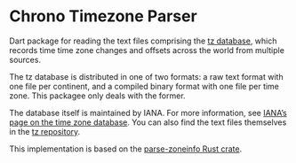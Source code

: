 # Chrono Timezone Parser

Dart package for reading the text files comprising the [tz database](https://en.wikipedia.org/wiki/Tz_database), which records time time zone changes and offsets across the world from multiple sources.

The tz database is distributed in one of two formats: a raw text format with one file per continent, and a compiled binary format with one file per time zone. This packagee only deals with the former.

The database itself is maintained by IANA. For more information, see [IANA’s page on the time zone database](https://www.iana.org/time-zones). You can also find the text files themselves in the [tz repository](https://github.com/eggert/tz).

This implementation is based on the [parse-zoneinfo Rust crate](https://github.com/chronotope/parse-zoneinfo/blob/0207cf40ee9525c029399571561f47ddbf7cbad2/parse-zoneinfo/README.md).
